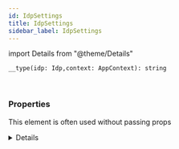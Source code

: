```yaml
---
id: IdpSettings
title: IdpSettings
sidebar_label: IdpSettings
---
```


import Details from "@theme/Details"


```tsx
__type(idp: Idp,context: AppContext): string
```
<br/>



### Properties

This element is often used without passing props

<Details summary={<summary><b>Additional properties for advanced use cases</b></summary>}><div>

| Properties | Type | Description |
| --------- | ---- | ----------- |
| authorizeEndpoint | string \|  |  |
| callback | token \| securityContext \|  |  |
| clientAuth | [IdpClientAuth](/framework-api/enum/IdpClientAuth.md) |  |
| clientId | string |  |
| clientSecret | string |  |
| clockSkew | number |  |
| codeChallengeMethod | S256 |  |
| cookieCrypt | boolean |  |
| cookiePath | string |  |
| cookieSecure | boolean |  |
| cookieTTL | number |  |
| external | boolean |  |
| externalLoginEndpoint | string \|  |  |
| externalLogoutEndpoint | string \|  |  |
| identity | string |  |
| jwksEndpoint | string \|  |  |
| loginCallbackRoute | string |  |
| loginContentType | [IdpContentType](/framework-api/enum/IdpContentType.md) |  |
| loginEndpoint | string \|  |  |
| loginMethod | [IdpMethod](/framework-api/enum/IdpMethod.md) |  |
| logoutCallbackRoute | string |  |
| logoutEndpoint | string \|  |  |
| logoutMethod | [IdpMethod](/framework-api/enum/IdpMethod.md) |  |
| logoutRoute | string |  |
| name | string |  |
| nonce | boolean |  |
| oauth2 | boolean |  |
| oidc | boolean |  |
| passwordKey | string |  |
| persist | localStorage \| sessionStorage \| memory \| cookie |  |
| pkce | boolean |  |
| postLoginRedirectKey | string |  |
| postLogoutRedirectKey | string |  |
| pubKeyAlgorithm | RS256 |  |
| rememberMeKey | string |  |
| responseType | Code |  |
| scope | string |  |
| state | boolean |  |
| tokenEndpoint | string \|  |  |
| type | form \| external \| oidc_browser \| oidc_server \| oauth2_browser \| oauth2_server |  |
| userinfoEndpoint | string \|  |  |
| usernameKey | string |  |
| validate | boolean |  |


</div></Details>